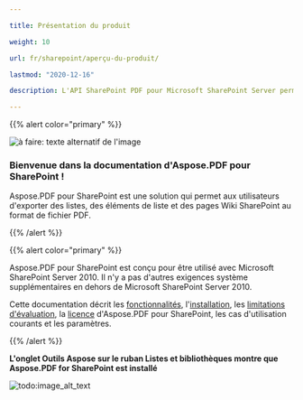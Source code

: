 ```yaml
---

title: Présentation du produit

weight: 10

url: fr/sharepoint/aperçu-du-produit/

lastmod: "2020-12-16"

description: L'API SharePoint PDF pour Microsoft SharePoint Server permet aux utilisateurs d'exporter des listes, des éléments de liste et des pages Wiki SharePoint au format de fichier PDF.

---
```




{{% alert color="primary" %}}



![à faire: texte alternatif de l'image](../../aspose_pdf-for-sharepoint.png)

### **Bienvenue dans la documentation d'Aspose.PDF pour SharePoint !**

Aspose.PDF pour SharePoint est une solution qui permet aux utilisateurs d'exporter des listes, des éléments de liste et des pages Wiki SharePoint au format de fichier PDF.



{{% /alert %}}





{{% alert color="primary" %}}

Aspose.PDF pour SharePoint est conçu pour être utilisé avec Microsoft SharePoint Server 2010. Il n'y a pas d'autres exigences système supplémentaires en dehors de Microsoft SharePoint Server 2010.




Cette documentation décrit les [fonctionnalités](/pdf/sharepoint/features/), l'[installation](/pdf/sharepoint/install-aspose-pdf-for-sharepoint/), les [limitations d'évaluation](/pdf/sharepoint/evaluate-aspose-pdf/), la [licence](/pdf/sharepoint/license-aspose-pdf-for-sharepoint/) d'Aspose.PDF pour SharePoint, les cas d'utilisation courants et les paramètres.


{{% /alert %}}



**L'onglet Outils Aspose sur le ruban Listes et bibliothèques montre que Aspose.PDF for SharePoint est installé**



![todo:image_alt_text](product-overview_2.png)
```